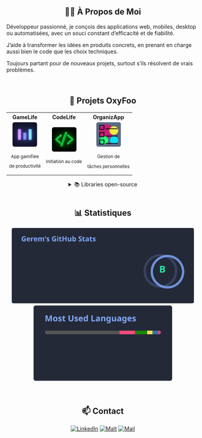 <h2 align="center">👨‍💻 À Propos de Moi</h2>

Développeur passionné, je conçois des applications web, mobiles, desktop ou automatisées, avec un souci constant d’efficacité et de fiabilité.

J’aide à transformer les idées en produits concrets, en prenant en charge aussi bien le code que les choix techniques.

Toujours partant pour de nouveaux projets, surtout s’ils résolvent de vrais problèmes.

<br>
<div align="center">

## 🚀 Projets OxyFoo

<div align="center">

<table>
  <tr>
    <th align="center">GameLife</th>
    <th align="center">CodeLife</th>
    <th align="center">OrganizApp</th>
  </tr>
  <tr>
    <td align="center">
      <a href="https://github.com/OxyFoo/GameLife">
        <img src="./assets/GameLife.png" alt="GameLife" width="64" />
      </a>
      <sub>
        <p></p>
        <p>App gamifiée</p>
        <p>de productivité</p>
      </sub>
    </td>
    <td align="center">
      <a href="https://github.com/OxyFoo/Code-Life">
        <img src="./assets/codelife.png" alt="CodeLife" width="64" />
      </a>
      <sub>
        <p></p>
        <p></p>
        <p>Initiation au code</p>
      </sub>
    </td>
    <td align="center">
      <a href="https://github.com/Gerem66/OrganizApp">
        <img src="./assets/OrganizApp.png" alt="OrganizApp" width="64" />
      </a>
      <sub>
        <p></p>
        <p>Gestion de</p>
        <p>tâches personnelles</p>
      </sub>
    </td>
  </tr>
</table>

<details>
<summary>📚 Libraries open-source</summary>

| 🧰 Tech | 📦 Nom | 📝 Description |
|:--:|:--|:--|
| ![React Native](https://img.shields.io/badge/-React%20Native-20232a?logo=react&logoColor=61dafb&style=flat-square) | [Pinned WebSocket](https://github.com/Gerem66/react-native-pinned-ws) | WebSocket avec **SSL pinning** pour React Native. |
| ![React Native](https://img.shields.io/badge/-React%20Native-20232a?logo=react&logoColor=61dafb&style=flat-square) | [App Control](https://github.com/Gerem66/react-native-app-control) | Contrôle de l’app native (fermeture, redémarrage…) directement depuis JavaScript. |
| ![PHP](https://img.shields.io/badge/-PHP-777BB4?logo=php&logoColor=white&style=flat-square) | [LyricalMind](https://github.com/Gerem66/LyricalMind) | Récupération de paroles synchronisées multi-sources. |
| ![PHP](https://img.shields.io/badge/-PHP-777BB4?logo=php&logoColor=white&style=flat-square) | [PHP-SQL](https://github.com/Gerem66/PHP-SQL) | Une couche d’abstraction simple pour interagir avec des bases SQL en PHP. |
| ![PHP](https://img.shields.io/badge/-PHP-777BB4?logo=php&logoColor=white&style=flat-square) | [SpotifyAPI](https://github.com/Gerem66/SpotifyAPI) | Intégration rapide de l’API Spotify pour vos projets en PHP. |

</details>
</div>

<br>
<h2 align="center">📊 Statistiques</h2>

<a href=""><img src="https://github.com/Gerem66/Gerem66/blob/main/github-stats/output/github-stats.svg" height="200" alt="github-stats" /></a>
<a href=""><img src="https://github.com/Gerem66/Gerem66/blob/main/github-stats/output/github-languages.svg" height="200" alt="github-languages" /></a>

<br>
<h2 align="center">📫 Contact</h2>

<p align="center">
<a href="https://www.linkedin.com/in/gerem"><img src="https://img.shields.io/badge/LinkedIn-blue?style=for-the-badge&logo=linkedin" alt="LinkedIn" /></a>
<a href="https://www.malt.fr/profile/geremylecaplain"><img src="https://img.shields.io/badge/Malt-c14438?style=for-the-badge&logo=malt&logoColor=white" alt="Malt" /></a>
<a href="mailto:contact@geremy.dev"><img src="https://img.shields.io/badge/Mail-D14836?style=for-the-badge&logo=gmail&logoColor=white" alt="Mail" /></a>
</p>
